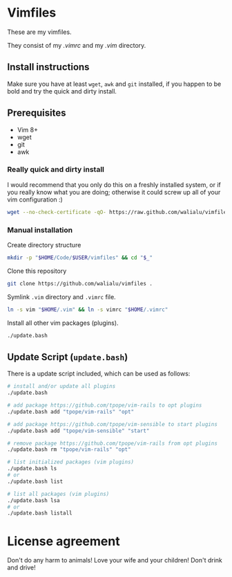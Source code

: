 # Vimfiles #
These are my vimfiles.

They consist of my *.vimrc* and my *.vim* directory.

## Install instructions ##
Make sure you have at least `wget`, `awk` and `git` installed, if you happen to be
bold and try the quick and dirty install.

## Prerequisites

- Vim 8+
- wget
- git
- awk

### Really quick and dirty install

I would recommend that you only do this on a freshly installed system,
or if you really know what you are doing; otherwise it could screw up all of
your vim configuration :)

```bash
wget --no-check-certificate -qO- https://raw.github.com/walialu/vimfiles/master/update.sh | bash
```

### Manual installation

Create directory structure 

```bash
mkdir -p "$HOME/Code/$USER/vimfiles" && cd "$_"
```

Clone this repository

```bash
git clone https://github.com/walialu/vimfiles .
```

Symlink `.vim` directory and `.vimrc` file.

```bash
ln -s vim "$HOME/.vim" && ln -s vimrc "$HOME/.vimrc"
```

Install all other vim packages (plugins).

```bash
./update.bash
```

## Update Script (`update.bash`)

There is a update script included, which can be used as follows:

```bash
# install and/or update all plugins
./update.bash

# add package https://github.com/tpope/vim-rails to opt plugins
./update.bash add "tpope/vim-rails" "opt"

# add package https://github.com/tpope/vim-sensible to start plugins
./update.bash add "tpope/vim-sensible" "start"

# remove package https://github.com/tpope/vim-rails from opt plugins
./update.bash rm "tpope/vim-rails" "opt"

# list initialized packages (vim plugins)
./update.bash ls
# or
./update.bash list

# list all packages (vim plugins)
./update.bash lsa
# or
./update.bash listall
```

# License agreement #
Don't do any harm to animals!
Love your wife and your children!
Don't drink and drive!

